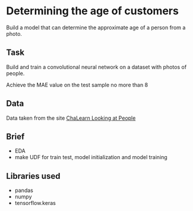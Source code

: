 # Determining the age of customers

Build a model that can determine the approximate age of a person from a photo.

## Task
Build and train a convolutional neural network on a dataset with photos of people.

Achieve the MAE value on the test sample no more than 8

## Data
Data taken from the site <a href="http://chalearnlap.cvc.uab.es/dataset/26/description /">ChaLearn Looking at People</a><br>

## Brief
 - EDA
 - make UDF for train test, model initialization and model training

## Libraries used

- pandas
- numpy
- tensorflow.keras
